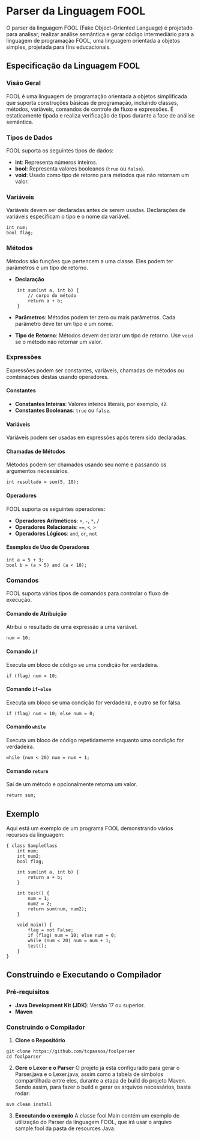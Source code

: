 
# Parser da Linguagem FOOL
O parser da linguagem FOOL (Fake Object-Oriented Language) é projetado para analisar, realizar análise semântica e gerar código intermediário para a linguagem de programação FOOL, uma linguagem orientada a objetos simples, projetada para fins educacionais.

## Especificação da Linguagem FOOL

### Visão Geral

FOOL é uma linguagem de programação orientada a objetos simplificada que suporta construções básicas de programação, incluindo classes, métodos, variáveis, comandos de controle de fluxo e expressões. É estaticamente tipada e realiza verificação de tipos durante a fase de análise semântica.

### Tipos de Dados

FOOL suporta os seguintes tipos de dados:

-   **int**: Representa números inteiros.
-   **bool**: Representa valores booleanos (`true` ou `false`).
-   **void**: Usado como tipo de retorno para métodos que não retornam um valor.

### Variáveis

Variáveis devem ser declaradas antes de serem usadas. Declarações de variáveis especificam o tipo e o nome da variável.

    int num;
    bool flag;

### Métodos

Métodos são funções que pertencem a uma classe. Eles podem ter parâmetros e um tipo de retorno.

- **Declaração**
```
    int sum(int a, int b) {
        // corpo do método
        return a + b;
    }
```
-   **Parâmetros**: Métodos podem ter zero ou mais parâmetros. Cada parâmetro deve ter um tipo e um nome.
    
-   **Tipo de Retorno**: Métodos devem declarar um tipo de retorno. Use `void` se o método não retornar um valor.

### Expressões

Expressões podem ser constantes, variáveis, chamadas de métodos ou combinações destas usando operadores.

#### Constantes

-   **Constantes Inteiras**: Valores inteiros literais, por exemplo, `42`.
-   **Constantes Booleanas**: `true` ou `false`.

#### Variáveis

Variáveis podem ser usadas em expressões após terem sido declaradas.

#### Chamadas de Métodos

Métodos podem ser chamados usando seu nome e passando os argumentos necessários.
```
int resultado = sum(5, 10);
```

#### Operadores

FOOL suporta os seguintes operadores:

-   **Operadores Aritméticos**: `+`, `-`, `*`, `/`
-   **Operadores Relacionais**: `==`, `<`, `>`
-   **Operadores Lógicos**: `and`, `or`, `not`

#### Exemplos de Uso de Operadores
```
int a = 5 + 3;
bool b = (a > 5) and (a < 10);
```

### Comandos

FOOL suporta vários tipos de comandos para controlar o fluxo de execução.

#### Comando de Atribuição

Atribui o resultado de uma expressão a uma variável.

```
num = 10;
```

#### Comando `if`

Executa um bloco de código se uma condição for verdadeira.
```
if (flag) num = 10;
```

#### Comando `if-else`

Executa um bloco se uma condição for verdadeira, e outro se for falsa.

```
if (flag) num = 10; else num = 0;
```
#### Comando `while`

Executa um bloco de código repetidamente enquanto uma condição for verdadeira.

```
while (num < 20) num = num + 1;
```

#### Comando `return`

Sai de um método e opcionalmente retorna um valor.

```
return sum;
```

## Exemplo

Aqui está um exemplo de um programa FOOL demonstrando vários recursos da linguagem:
```
{ class SampleClass
    int num;
    int num2;
    bool flag;

    int sum(int a, int b) {
        return a + b;
    }

    int test() {
        num = 1;
        num2 = 2;
        return sum(num, num2);
    }

    void main() {
        flag = not False;
        if (flag) num = 10; else num = 0;
        while (num < 20) num = num + 1;
        test();
    }
}
```

## Construindo e Executando o Compilador

### Pré-requisitos

-   **Java Development Kit (JDK)**: Versão 17 ou superior.
- **Maven**

### Construindo o Compilador

1.  **Clone o Repositório**
```
git clone https://github.com/tcpassos/foolparser
cd foolparser
```
2. **Gere o Lexer e o Parser**
O projeto já está configurado para gerar o Parser.java e o Lexer.java, assim como a tabela de símbolos compartilhada entre eles, durante a etapa de build do projeto Maven. Sendo assim, para fazer o build e gerar os arquivos necessários, basta rodar:
```
mvn clean install
```
3. **Executando o exemplo**
A classe fool.Main contém um exemplo de utilização do Parser da linguagem FOOL, que irá usar o arquivo sample.fool da pasta de resources Java.